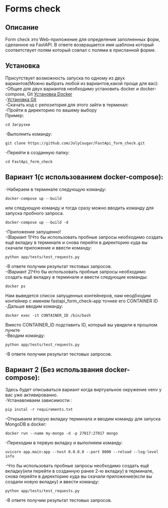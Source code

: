 # Forms check

## Описание
Form check это Web-приложение для определения заполненных форм, сделанное на FastAPI. 
В ответе возвращается имя шаблона который соответствует полям который совпал с полями в присланной форме.<br> 

## Установка
Присутствует возможность запуска по одному из двух вариантов(Можно выбрать любой из вариантов,какой проще для вас):<br>
-Общее для двух вариантов необходимо установить docker и docker-compose, Git [Установка Docker](https://docs.docker.com/engine/install/)<br>
-[Установка Git](https://git-scm.com/downloads)<br>
-Скачать код с репозитория для этого зайти в терминал:<br>
-Пройти в директорию по вашему выбору<br>
Пример:<br>
```
cd Загрузки
```
-Выполнить команду:<br>
```
git clone https://github.com/JolyCougar/FastApi_form_check.git
```
-Перейти в созданную папку:<br>
```
cd FastApi_form_check
```
## Вариант 1(с использованием docker-compose):<br>
-Набираем в терминале следующую команду:<br>
```
docker-compose up --build
```
или следующую команду и тогда сразу можно вводить команду для запуска пробного запроса.<br>
```
docker-compose up --build -d
```
-Приложение запущенно!<br>
-(Вариант 1)Что бы использовать пробные запросы необходимо создать ещё вкладку в терминале и снова перейти в директорию куда вы скачали приложение и ввести команду:<br>
```
python app/tests/test_requests.py
```
-В ответе получим результат тестовых запросов.<br>
-(Вариант 2)Что бы использовать пробные запросы необходимо создать ещё вкладку в терминале и ввести следующие команды:<br>
```
docker ps
```
Нам выведется список запущенных контейнеров, нам неодбходим контейнер с именем fastapi_form_check-app точнее его CONTAINER ID<br>
-Дальше вводим команду:<br>
```
docker exec -it CONTAINER_ID /bin/bash
```
Вместо CONTAINER_ID подставить ID, который вы увидели в прошлом пункте<br>
-Вводим команду:<br>
```
python app/tests/test_requests.py
```
-В ответе получим результат тестовых запросов.<br>

## Вариант 2 (Без использвания docker-compose):<br>
Здесь будет описываться вариант когда виртуальное окружение venv у вас уже активированно.<br>
-Устанавливаем зависимости :<br>
```
pip instal -r requirements.txt
```
-Открываем вторую вкладку терминала и вводим команду для запуска MongoDB в docker:<br>
```
docker run --name my-mongo -d -p 27017:27017 mongo
```
-Переходим в первую вкладку и выполняем команду:<br>
```
uvicorn app.main:app --host 0.0.0.0 --port 8000 --reload --log-level info

```
-Что бы использовать пробные запросы необходимо создать ещё вкладку(или перейти в созданную ранее 2-ю вкладку) в терминале,
снова перейти в директорию куда вы скачали приложение(если вы создали новую вкладку) и ввести команду:<br>
```
python app/tests/test_requests.py
```
-В ответе получим результат тестовых запросов.<br>
